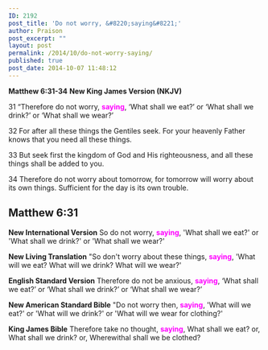 ```yaml
---
ID: 2192
post_title: 'Do not worry, &#8220;saying&#8221;'
author: Praison
post_excerpt: ""
layout: post
permalink: /2014/10/do-not-worry-saying/
published: true
post_date: 2014-10-07 11:48:12
---
```

<strong>Matthew 6:31-34</strong>
<strong> New King James Version (NKJV)</strong>

31 “Therefore do not worry, <span style="color: #ff00ff;"><strong>saying</strong></span>, ‘What shall we eat?’ or ‘What shall we drink?’ or ‘What shall we wear?’

32 For after all these things the Gentiles seek. For your heavenly Father knows that you need all these things.

33 But seek first the kingdom of God and His righteousness, and all these things shall be added to you.

34 Therefore do not worry about tomorrow, for tomorrow will worry about its own things. Sufficient for the day is its own trouble.
<h2><strong>Matthew 6:31</strong></h2>
<strong>New International Version</strong>
So do not worry, <span style="color: #ff00ff;"><strong>saying</strong></span>, 'What shall we eat?' or 'What shall we drink?' or 'What shall we wear?'

<strong>New Living Translation</strong>
"So don't worry about these things, <span style="color: #ff00ff;"><strong>saying</strong></span>, 'What will we eat? What will we drink? What will we wear?'

<strong>English Standard Version</strong>
Therefore do not be anxious, <span style="color: #ff00ff;"><strong>saying</strong></span>, ‘What shall we eat?’ or ‘What shall we drink?’ or ‘What shall we wear?’

<strong>New American Standard Bible</strong>
"Do not worry then, <span style="color: #ff00ff;"><strong>saying</strong></span>, 'What will we eat?' or 'What will we drink?' or 'What will we wear for clothing?'

<strong>King James Bible</strong>
Therefore take no thought, <span style="color: #ff00ff;"><strong>saying</strong></span>, What shall we eat? or, What shall we drink? or, Wherewithal shall we be clothed?